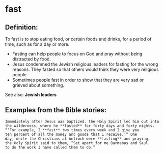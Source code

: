 fast
====

Definition:
-----------

To fast is to stop eating food, or certain foods and drinks, for a period
of time, such as for a day or more.

-   Fasting can help people to focus on God and pray without being
    distracted by food.
-   Jesus condemned the Jewish religious leaders for fasting for the
    wrong reasons. They fasted so that others would think they were very
    religious people.
-   Sometimes people fast in order to show that they are very sad or
    grieved about something.

See also: **Jewish leaders**

Examples from the Bible stories:
--------------------------------

    Immediately after Jesus was baptized, the Holy Spirit led him out into
    the wilderness, where he **fasted** for forty days and forty nights.
    “‘For example, I **fast** two times every week and I give you
    ten percent of all the money and goods that I receive.’” One
    day, while the Christians at Antioch were **fasting** and praying,
    the Holy Spirit said to them, “Set apart for me Barnabas and Saul
    to do the work I have called them to do.”
